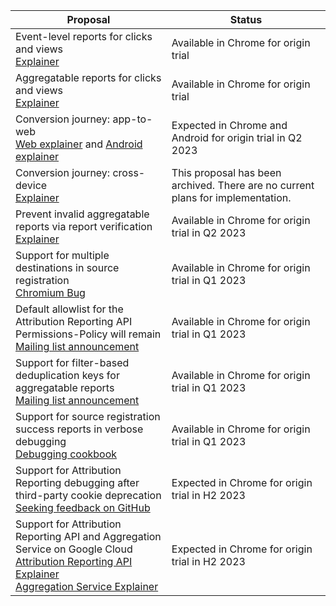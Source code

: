 <table class="with-borders width-full simple fixed-table with-heading-tint">
  <thead>
    <tr>
      <th>Proposal</th>
      <th>Status</th>
    </tr>
  </thead>
  <tr>
    <td>Event-level reports for clicks and views<br><a href="https://github.com/WICG/conversion-measurement-api/blob/main/EVENT.md">Explainer</a></td>
    <td>Available in Chrome for origin trial</td>
  </tr>
  <tr>
    <td>Aggregatable reports for clicks and views<br><a href="https://github.com/WICG/conversion-measurement-api/blob/main/AGGREGATE.md">Explainer</a></td>
    <td>Available in Chrome for origin trial</td>
  </tr>
  <tr>
    <td>Conversion journey: app-to-web<br><a href="https://github.com/WICG/conversion-measurement-api/blob/main/app_to_web.md">Web explainer</a> and <a href="https://developer.android.com/design-for-safety/privacy-sandbox/attribution-app-to-web">Android explainer</a></td>
    <td>Expected in Chrome and Android for origin trial in Q2 2023</td>
  </tr>
  <tr>
    <td>Conversion journey: cross-device<br><a href="https://github.com/WICG/attribution-reporting-api/blob/main/archive/cross_device.md">Explainer</a></td>
    <td>This proposal has been archived. There are no current plans for implementation.</td>
  </tr>
  <tr>
     <td>
      Prevent invalid aggregatable reports via report verification<br />
      <a href="https://github.com/WICG/attribution-reporting-api/blob/main/trigger_attestation.md">Explainer</a>
     </td>
     <td>Available in Chrome for origin trial in Q2 2023</td>
  </tr>
  <tr>
     <td>
       Support for multiple destinations in source registration</br>
       <a href="http://crbug/1382389">Chromium Bug</a>
    </td>
    <td>
      Available in Chrome for origin trial in Q1 2023
    </td>
  </tr>
  <tr>
    <td>Default allowlist for the Attribution Reporting API Permissions-Policy will remain</br>
      <a href="https://groups.google.com/a/chromium.org/g/attribution-reporting-api-dev/c/MV8gQ4sTc8w/m/NHLMcY6MAAAJ">Mailing list announcement</a>
    </td>
    <td>Available in Chrome for origin trial in Q1 2023</td>
  </tr>
  <tr>
    <td>Support for filter-based deduplication keys for aggregatable reports
</br>
<a href="https://groups.google.com/a/chromium.org/g/attribution-reporting-api-dev/c/U-XsiJrxbRQ/m/lfiG9JNrAAAJ">Mailing list announcement</a>
    </td>
    <td>Available in Chrome for origin trial in Q1 2023</td>
  </tr>
  <tr>
    <td>Support for source registration success reports in verbose debugging</br>
      <a href="/docs/privacy-sandbox/attribution-reporting-debugging/part-3/#verbose-debug-report-of-type-source-success">Debugging cookbook</a>
    </td>
    <td>Available in Chrome for origin trial in Q1 2023
    </td>
  </tr>
  <tr>
    <td>Support for Attribution Reporting debugging after third-party cookie deprecation</br>
      <a href="https://github.com/WICG/attribution-reporting-api/issues/705">Seeking feedback on GitHub</a>
    </td>
    <td>Expected in Chrome for origin trial in H2 2023
    </td>
  </tr>
  <tr>
    <td>Support for Attribution Reporting API and Aggregation Service on Google Cloud</br>
      <a href="https://github.com/WICG/attribution-reporting-api/blob/main/AGGREGATE.md#data-processing-through-a-secure-aggregation-service">Attribution Reporting API Explainer</a></br>
      <a href="https://github.com/WICG/attribution-reporting-api/blob/main/AGGREGATE.md#data-processing-through-a-secure-aggregation-service">Aggregation Service Explainer</a>
    </td>
    <td>Expected in Chrome for origin trial in H2 2023</td>
  </tr>
</table>
